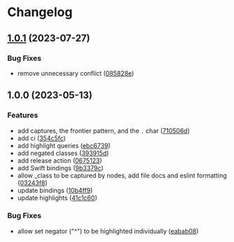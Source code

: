# Changelog

## [1.0.1](https://github.com/amaanq/tree-sitter-luap/compare/v1.0.0...v1.0.1) (2023-07-27)


### Bug Fixes

* remove unnecessary conflict ([085828e](https://github.com/amaanq/tree-sitter-luap/commit/085828ead3426af339daf044f7005561115f3111))

## 1.0.0 (2023-05-13)


### Features

* add captures, the frontier pattern, and the `.` char ([710506d](https://github.com/amaanq/tree-sitter-luap/commit/710506d3ac6633eda7085a13224a9e7f2e370fba))
* add ci ([354c5fc](https://github.com/amaanq/tree-sitter-luap/commit/354c5fca6b0e21abee48dace3fcc4abb584906c0))
* add highlight queries ([ebc6739](https://github.com/amaanq/tree-sitter-luap/commit/ebc6739bf8900a0191a386ef53371fc556c662a8))
* add negated classes ([393915d](https://github.com/amaanq/tree-sitter-luap/commit/393915db4b16a792da9c60f52d11d93247d870b9))
* add release action ([0675123](https://github.com/amaanq/tree-sitter-luap/commit/06751236b26f8dfb979341afdc99b4356338e0d4))
* add Swift bindings ([9b3379c](https://github.com/amaanq/tree-sitter-luap/commit/9b3379cbb402c79e5930989c7b23f8650e4204d2))
* allow _class to be captured by nodes, add file docs and eslint formatting ([03243f8](https://github.com/amaanq/tree-sitter-luap/commit/03243f887169ad9ae66ab2e6ea3ab79f407dd372))
* update bindings ([10b4ff9](https://github.com/amaanq/tree-sitter-luap/commit/10b4ff9a5123ad227587c980cea37be7c3240c8f))
* update highlights ([41c1c60](https://github.com/amaanq/tree-sitter-luap/commit/41c1c60132e65fb89d4663ed9748b2000b6a8427))


### Bug Fixes

* allow set negator ("^") to be highlighted individually ([eabab08](https://github.com/amaanq/tree-sitter-luap/commit/eabab08fe3870c32727c111ea85b644a61bc3c2f))
